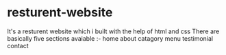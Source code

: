 # resturent-website
It's a resturent website which i built with the help of html and css
There are basically five sections avaiable :-
home
about
catagory
menu
testimonial
contact
